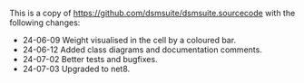 This is a copy of https://github.com/dsmsuite/dsmsuite.sourcecode with the following changes:

* 24-06-09 Weight visualised in the cell by a coloured bar.
* 24-06-12 Added class diagrams and documentation comments.
* 24-07-02 Better tests and bugfixes.
* 24-07-03 Upgraded to net8.
